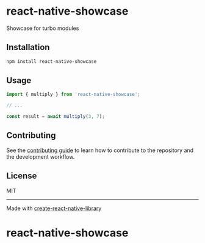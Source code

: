 # react-native-showcase

Showcase for turbo modules

## Installation

```sh
npm install react-native-showcase
```

## Usage

```js
import { multiply } from 'react-native-showcase';

// ...

const result = await multiply(3, 7);
```

## Contributing

See the [contributing guide](CONTRIBUTING.md) to learn how to contribute to the repository and the development workflow.

## License

MIT

---

Made with [create-react-native-library](https://github.com/callstack/react-native-builder-bob)
# react-native-showcase
